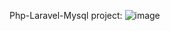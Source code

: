 Php-Laravel-Mysql project:
![image](https://user-images.githubusercontent.com/106965568/194934853-89b5e8d1-160c-4742-9746-97229c27f0e7.png)
